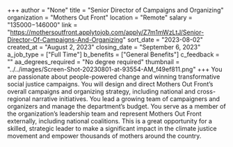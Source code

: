+++
author = "None"
title = "Senior Director of Campaigns and Organizing"
organization = "Mothers Out Front"
location = "Remote"
salary = "$135000-$146000"
link = "https://mothersoutfront.applytojob.com/apply/Z7m1mWzLtJ/Senior-Director-Of-Campaigns-And-Organizing"
sort_date = "2023-08-02"
created_at = "August 2, 2023"
closing_date = "September 6, 2023"
a_job_type = ["Full Time"]
b_benefits = ["General Benefits"]
c_feedback = ""
aa_degrees_required = "No degree required"
thumbnail = "../../images/Screen-Shot-20230801-at-93554-AM_f49ef811.png"
+++
You are passionate about people-powered change and winning transformative social justice campaigns. You will design and direct Mothers Out Front’s overall campaigns and organizing strategy, including national and cross-regional narrative initiatives. You lead a growing team of campaigners and organizers and manage the department’s budget. You serve as a member of the organization’s leadership team and represent Mothers Out Front externally, including national coalitions. This is a great opportunity for a skilled, strategic leader to make a significant impact in the climate justice movement and empower thousands of mothers around the country. 